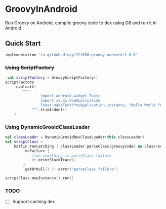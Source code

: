 # GroovyInAndroid

Run Groovy on Android, compile groovy code to dex using D8 and run it in Android.

## Quick Start

```groovy
implementation "io.github.dingyi222666:groovy-android:1.0.6"
```

### ~~Using ScriptFactory~~

```kotlin
 val scriptFactory = GroovyScriptFactory()
scriptFactory
    .evaluate(
        """
                import android.widget.Toast
                import xx.xx.YouApplication
                Toast.makeText(YouApplication.instance, "Hello World for groovy", Toast.LENGTH_SHORT).show()
            """.trimIndent()
    )
```

### Using DynamicGrooidClassLoader

```kotlin
val classLoader = DynamicGrooidDexClassLoader(this.classLoader)
val scriptClass =
    kotlin.runCatching { classLoader.parseClass(groovyCode) as Class<Script> }
        .onFailure {
            //do something in parseClass failure
            it.printStackTrace()
        }
        .getOrNull() ?: error("parseClass failure")

scriptClass.newInstance().run()
```


### TODO
 - [ ] Support caching dex